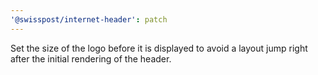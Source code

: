 ```yaml
---
'@swisspost/internet-header': patch
---
```


Set the size of the logo before it is displayed to avoid a layout jump right after the initial rendering of the header.

